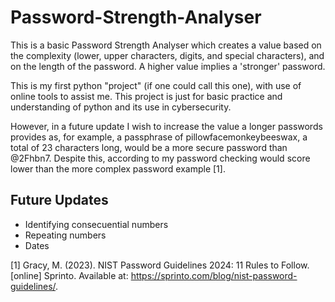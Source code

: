 # Password-Strength-Analyser

This is a basic Password Strength Analyser which creates a value based on the complexity (lower, upper characters, digits, and special characters), and on the length of the password. 
A higher value implies a 'stronger' password.

This is my first python "project" (if one could call this one), with use of online tools to assist me. This project is just for basic practice and understanding of python and its use in cybersecurity.

However, in a future update I wish to increase the value a longer passwords provides as, for example, a passphrase of pillowfacemonkeybeeswax, a total of 23 characters long, would be a more secure password than @2Fhbn7. Despite this, according to my password checking would score lower than the more complex password example [1].



## Future Updates

- Identifying consecuential numbers 
- Repeating numbers
- Dates
























[1] Gracy, M. (2023). NIST Password Guidelines 2024: 11 Rules to Follow. [online] Sprinto. Available at: https://sprinto.com/blog/nist-password-guidelines/.
